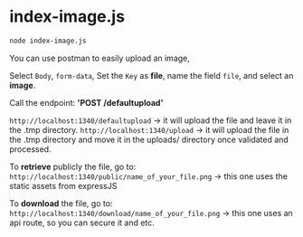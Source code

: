 # index-image.js

```bash
node index-image.js
```

You can use postman to easily upload an image,

Select `Body`, `form-data`, Set the `Key` as **file**, name the field `file`, and select an **image**.

Call the endpoint: **'POST /defaultupload'**

`http://localhost:1340/defaultupload` -> it will upload the file and leave it in the .tmp directory.
`http://localhost:1340/upload` -> it will upload the file in the .tmp directory and move it in the uploads/ directory once validated and processed.

To **retrieve** publicly the file, go to: `http://localhost:1340/public/name_of_your_file.png` -> this one uses the static assets from expressJS

To **download** the file, go to: `http://localhost:1340/download/name_of_your_file.png` -> this one uses an api route, so you can secure it and etc.
